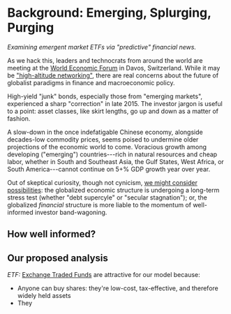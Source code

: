 # Background: Emerging, Splurging, Purging #

_Examining emergent market ETFs via "predictive" financial news._

As we hack this, leaders and technocrats from around the world are meeting at the [World Economic Forum](http://www.weforum.org/) in Davos, Switzerland. While it may be ["high-altitude networking"](http://nyti.ms/1OsFHUO), there are real concerns about the future of globalist paradigms in finance and macroeconomic policy.

High-yield "junk" bonds, especially those from "emerging markets", experienced a sharp "correction" in late 2015. The investor jargon is useful to a point: asset classes, like skirt lengths, go up and down as a matter of fashion.

A slow-down in the once indefatigable Chinese economy, alongside decades-low commodity prices, seems poised to undermine older projections of the economic world to come. Voracious growth among developing ("emerging") countries---rich in natural resources and cheap labor, whether in South and Southeast Asia, the Gulf States, West Africa, or South America---cannot continue on 5+% GDP growth year over year.

Out of skeptical curiosity, though not cynicism, [we might consider possibilities](http://www.newyorker.com/news/john-cassidy/what-is-the-post-post-davos-model-of-the-world): the globalized economic structure is undergoing a long-term stress test (whether "debt supercyle" or "secular stagnation"); or, the globalized _financial_ structure is more liable to the momentum of well-informed investor band-wagoning.

## How well informed? ##

## Our proposed analysis ##

_ETF:_ [Exchange Traded Funds](https://en.wikipedia.org/wiki/Exchange-traded_fund) are attractive for our model because:
* Anyone can buy shares: they're low-cost, tax-effective, and therefore widely held assets
* They
